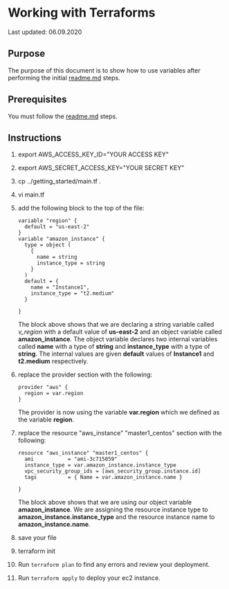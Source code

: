 # Working with Terraforms

Last updated: 06.09.2020

## Purpose

The purpose of this document is to show how to use variables after
performing the initial [readme.md](../readme.md) steps.

## Prerequisites

You must follow the [readme.md](../readme.md) steps.

## Instructions

1. export AWS_ACCESS_KEY_ID="YOUR ACCESS KEY"
1. export AWS_SECRET_ACCESS_KEY="YOUR SECRET KEY"
1. cp ../getting_started/main.tf .
1. vi main.tf
1. add the following block to the top of the file:

    ```hcl-terraform
    variable "region" {
      default = "us-east-2"
    }
    variable "amazon_instance" {
      type = object (
        {
          name = string
          instance_type = string
        }
      )
      default = {
        name = "Instance1",
        instance_type = "t2.medium"
      }
    
    }
    ```
    The block above shows that we are declaring a string
    variable called *v_region* with a default value of
    **us-east-2** and an object variable called **amazon_instance**.
    The object variable declares two internal variables called
    **name** with a type of **string** and **instance_type** with
    a type of **string**.  The internal values are given **default**
    values of **Instance1** and **t2.medium** respectively.
1. replace the provider section with the following:

    ```hcl-terraform
    provider "aws" {
      region = var.region
    }
    ```
   The provider is now using the variable **var.region** which we
   defined as the variable **region**.
1. replace the resource "aws_instance" "master1_centos" section
with the following:

   ```hcl-terraform
   resource "aws_instance" "master1_centos" {
     ami           = "ami-3c715059"
     instance_type = var.amazon_instance.instance_type
     vpc_security_group_ids = [aws_security_group.instance.id]
     tags          = { Name = var.amazon_instance.name }
   
   }
    ```
   The block above shows that we are using our object variable
   **amazon_instance**.  We are assigning the resource instance type
   to **amazon_instance.instance_type** and the resource instance name
   to **amazon_instance.name**.
1. save your file
1. terraform init
1. Run `terraform plan` to find any errors and review
your deployment.
1. Run `terraform apply` to deploy your ec2 instance.